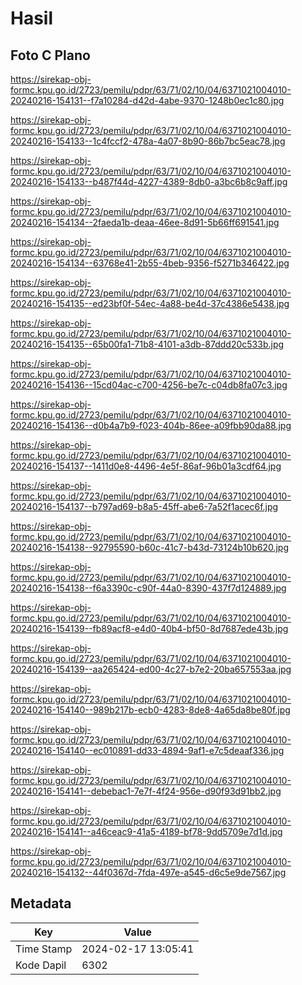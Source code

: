 # Hasil

## Foto C Plano

https://sirekap-obj-formc.kpu.go.id/2723/pemilu/pdpr/63/71/02/10/04/6371021004010-20240216-154131--f7a10284-d42d-4abe-9370-1248b0ec1c80.jpg

https://sirekap-obj-formc.kpu.go.id/2723/pemilu/pdpr/63/71/02/10/04/6371021004010-20240216-154133--1c4fccf2-478a-4a07-8b90-86b7bc5eac78.jpg

https://sirekap-obj-formc.kpu.go.id/2723/pemilu/pdpr/63/71/02/10/04/6371021004010-20240216-154133--b487f44d-4227-4389-8db0-a3bc6b8c9aff.jpg

https://sirekap-obj-formc.kpu.go.id/2723/pemilu/pdpr/63/71/02/10/04/6371021004010-20240216-154134--2faeda1b-deaa-46ee-8d91-5b66ff691541.jpg

https://sirekap-obj-formc.kpu.go.id/2723/pemilu/pdpr/63/71/02/10/04/6371021004010-20240216-154134--63768e41-2b55-4beb-9356-f5271b346422.jpg

https://sirekap-obj-formc.kpu.go.id/2723/pemilu/pdpr/63/71/02/10/04/6371021004010-20240216-154135--ed23bf0f-54ec-4a88-be4d-37c4386e5438.jpg

https://sirekap-obj-formc.kpu.go.id/2723/pemilu/pdpr/63/71/02/10/04/6371021004010-20240216-154135--65b00fa1-71b8-4101-a3db-87ddd20c533b.jpg

https://sirekap-obj-formc.kpu.go.id/2723/pemilu/pdpr/63/71/02/10/04/6371021004010-20240216-154136--15cd04ac-c700-4256-be7c-c04db8fa07c3.jpg

https://sirekap-obj-formc.kpu.go.id/2723/pemilu/pdpr/63/71/02/10/04/6371021004010-20240216-154136--d0b4a7b9-f023-404b-86ee-a09fbb90da88.jpg

https://sirekap-obj-formc.kpu.go.id/2723/pemilu/pdpr/63/71/02/10/04/6371021004010-20240216-154137--1411d0e8-4496-4e5f-86af-96b01a3cdf64.jpg

https://sirekap-obj-formc.kpu.go.id/2723/pemilu/pdpr/63/71/02/10/04/6371021004010-20240216-154137--b797ad69-b8a5-45ff-abe6-7a52f1acec6f.jpg

https://sirekap-obj-formc.kpu.go.id/2723/pemilu/pdpr/63/71/02/10/04/6371021004010-20240216-154138--92795590-b60c-41c7-b43d-73124b10b620.jpg

https://sirekap-obj-formc.kpu.go.id/2723/pemilu/pdpr/63/71/02/10/04/6371021004010-20240216-154138--f6a3390c-c90f-44a0-8390-437f7d124889.jpg

https://sirekap-obj-formc.kpu.go.id/2723/pemilu/pdpr/63/71/02/10/04/6371021004010-20240216-154139--fb89acf8-e4d0-40b4-bf50-8d7687ede43b.jpg

https://sirekap-obj-formc.kpu.go.id/2723/pemilu/pdpr/63/71/02/10/04/6371021004010-20240216-154139--aa265424-ed00-4c27-b7e2-20ba657553aa.jpg

https://sirekap-obj-formc.kpu.go.id/2723/pemilu/pdpr/63/71/02/10/04/6371021004010-20240216-154140--989b217b-ecb0-4283-8de8-4a65da8be80f.jpg

https://sirekap-obj-formc.kpu.go.id/2723/pemilu/pdpr/63/71/02/10/04/6371021004010-20240216-154140--ec010891-dd33-4894-9af1-e7c5deaaf336.jpg

https://sirekap-obj-formc.kpu.go.id/2723/pemilu/pdpr/63/71/02/10/04/6371021004010-20240216-154141--debebac1-7e7f-4f24-956e-d90f93d91bb2.jpg

https://sirekap-obj-formc.kpu.go.id/2723/pemilu/pdpr/63/71/02/10/04/6371021004010-20240216-154141--a46ceac9-41a5-4189-bf78-9dd5709e7d1d.jpg

https://sirekap-obj-formc.kpu.go.id/2723/pemilu/pdpr/63/71/02/10/04/6371021004010-20240216-154132--44f0367d-7fda-497e-a545-d6c5e9de7567.jpg


## Metadata

| Key        | Value               |
| ---------- | ------------------- |
| Time Stamp | 2024-02-17 13:05:41 |
| Kode Dapil | 6302                |



